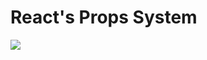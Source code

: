 # React's Props System

[![](https://mermaid.ink/img/pako:eNptjzFuwzAMRa9CcE4u4KFA0xRdC6SblYGQaFuoJQqUNKRB7h46bdGlnD4-Hh4-r-glMA44K5UFPo4ug93z-K5S6hn2-yc4jKdLbZxgEoVCtcY8Q6BGMKkkIOuUcwMvqUjeUhNr_RLX8Feev82Hh_JlfBNaIdYN9b02SfGLwfxe8hTnrvyPAXeYWBPFYIOvm89hWzixw8FiIP106PLNuF5sIL-G2ERxmGitvEPqTU6X7HFo2vkXOkay59MPdbsDnZBd3A)](https://mermaid.live/edit#pako:eNptjzFuwzAMRa9CcE4u4KFA0xRdC6SblYGQaFuoJQqUNKRB7h46bdGlnD4-Hh4-r-glMA44K5UFPo4ug93z-K5S6hn2-yc4jKdLbZxgEoVCtcY8Q6BGMKkkIOuUcwMvqUjeUhNr_RLX8Feev82Hh_JlfBNaIdYN9b02SfGLwfxe8hTnrvyPAXeYWBPFYIOvm89hWzixw8FiIP106PLNuF5sIL-G2ERxmGitvEPqTU6X7HFo2vkXOkay59MPdbsDnZBd3A)
